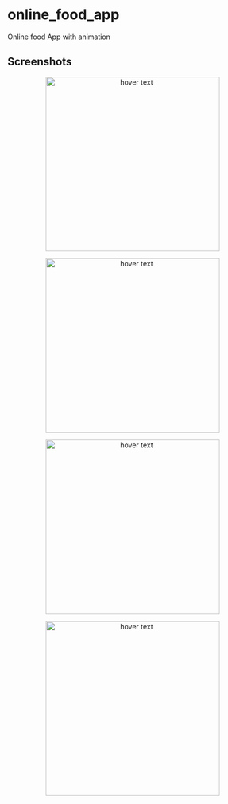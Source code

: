 # online_food_app

Online food App with animation

## Screenshots


<p align="center">
  <img src="https://github.com/brinesoftwares/FlutterIOT/blob/master/screenshots/app_screenshot.jpeg?raw=true" width="350" title="hover text">
</p>

<p align="center">
  <img src="https://github.com/brinesoftwares/FlutterIOT/blob/master/screenshots/app_screenshot.jpeg?raw=true" width="350" title="hover text">
</p>

<p align="center">
  <img src="https://github.com/brinesoftwares/FlutterIOT/blob/master/screenshots/app_screenshot.jpeg?raw=true" width="350" title="hover text">
</p>

<p align="center">
  <img src="https://github.com/brinesoftwares/FlutterIOT/blob/master/screenshots/app_screenshot.jpeg?raw=true" width="350" title="hover text">
</p>
